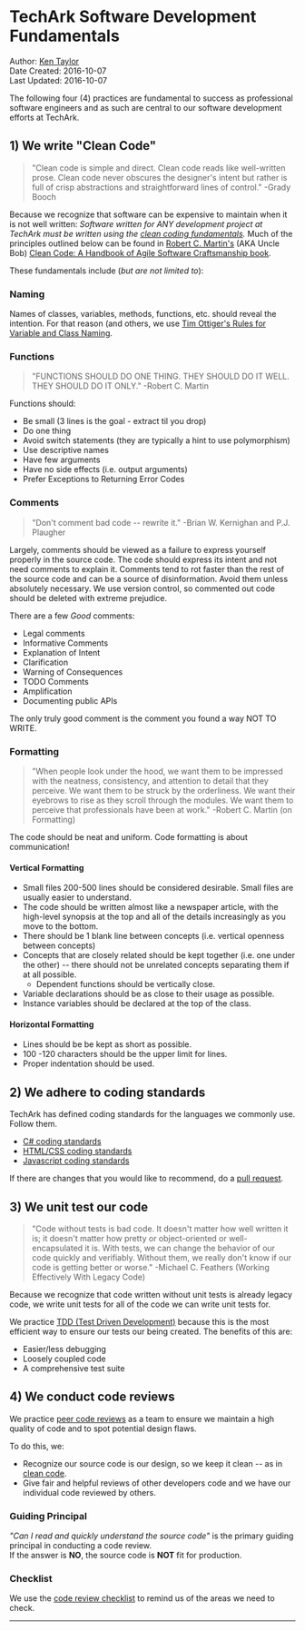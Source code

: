 # TechArk Software Development Fundamentals

Author: [Ken Taylor](mailto:ktaylor@gotechark.com?subject=TechArk%20Software%20Development%20Fundamentals)  
Date Created: 2016-10-07  
Last Updated: 2016-10-07  

The following four (4) practices are fundamental to success as professional software engineers and as such are central to our software development efforts at TechArk.

## 1) We write "Clean Code"

> "Clean code is simple and direct. Clean code reads like well-written prose. Clean code never obscures the designer's intent but rather is full of crisp abstractions and straightforward lines of control."
> -Grady Booch

Because we recognize that software can be expensive to maintain when it is not well written: _Software written for ANY development project at TechArk must be written using the [clean coding fundamentals][cleancode]._ Much of the principles outlined below can be found in [Robert C. Martin's][unclebob] (AKA Uncle Bob) [Clean Code: A Handbook of Agile Software Craftsmanship book][ccbook].

These fundamentals include (_but are not limited to_):

### Naming

Names of classes, variables, methods, functions, etc. should reveal the intention. For that reason (and others, we use [Tim Ottiger's Rules for Variable and Class Naming][ottigers].

### Functions

> "FUNCTIONS SHOULD DO ONE THING. THEY SHOULD DO IT WELL. THEY SHOULD DO IT ONLY."
> -Robert C. Martin

Functions should:

* Be small (3 lines is the goal - extract til you drop)
* Do one thing
* Avoid switch statements (they are typically a hint to use polymorphism)
* Use descriptive names
* Have few arguments
* Have no side effects (i.e. output arguments)
* Prefer Exceptions to Returning Error Codes

### Comments

> "Don't comment bad code -- rewrite it."
>  -Brian W. Kernighan and P.J. Plaugher

Largely, comments should be viewed as a failure to express yourself properly in the source code. The code should express its intent and not need comments to explain it. Comments tend to rot faster than the rest of the source code and can be a source of disinformation. Avoid them unless absolutely necessary. We use version control, so commented out code should be deleted with extreme prejudice.

There are a few _Good_ comments:

* Legal comments
* Informative Comments
* Explanation of Intent
* Clarification
* Warning of Consequences
* TODO Comments
* Amplification
* Documenting public APIs

The only truly good comment is the comment you found a way NOT TO WRITE.

### Formatting

> "When people look under the hood, we want them to be impressed with the neatness, consistency, and attention to detail that they perceive. We want them to be struck by the orderliness. We want their eyebrows to rise as they scroll through the modules. We want them to perceive that professionals have been at work."
> -Robert C. Martin (on Formatting)

The code should be neat and uniform. Code formatting is about communication!

#### Vertical Formatting

* Small files 200-500 lines should be considered desirable. Small files are usually easier to understand.
* The code should be written almost like a newspaper article, with the high-level synopsis at the top and all of the details increasingly as you move to the bottom.
* There should be 1 blank line between concepts (i.e. vertical openness between concepts)
* Concepts that are closely related should be kept together (i.e. one under the other) -- there should not be unrelated concepts separating them if at all possible.
    * Dependent functions should be vertically close.
* Variable declarations should be as close to their usage as possible.
* Instance variables should be declared at the top of the class.

#### Horizontal Formatting

* Lines should be be kept as short as possible.
* 100 -120 characters should be the upper limit for lines.
* Proper indentation should be used.

## 2) We adhere to coding standards

TechArk has defined coding standards for the languages we commonly use. Follow them.

* [C# coding standards](csharp_coding_standards.md)
* [HTML/CSS coding standards](html_css_coding_standards.md)
* [Javascript coding standards](javascript_coding_standards.md)


If there are changes that you would like to recommend, do a [pull request][pullrequest].

## 3) We unit test our code

> "Code without tests is bad code. It doesn't matter how well written it is; it doesn't matter how pretty or  object-oriented or well- encapsulated it is. With tests, we can change the behavior of our code quickly and verifiably. Without them, we really don't know if our code is getting better or worse."
> -Michael C. Feathers (Working Effectively With Legacy Code) 

Because we recognize that code written without unit tests is already legacy code, we write unit tests for all of the code we can write unit tests for. 

We practice [TDD (Test Driven Development)][tdd] because this is the most efficient way to ensure our tests our being created. The benefits of this are:

* Easier/less debugging
* Loosely coupled code
* A comprehensive test suite

## 4) We conduct code reviews

We practice [peer code reviews][review] as a team to ensure we maintain a high quality of code and to spot potential design flaws. 

To do this, we:

* Recognize our source code is our design, so we keep it clean -- as in [clean code][cleancode].
* Give fair and helpful reviews of other developers code and we have our individual code reviewed by others.

### Guiding Principal

_"Can I read and quickly understand the source code"_ is the primary guiding principal in conducting a code review.    
If the answer is __NO__, the source code is __NOT__ fit for production.

### Checklist

We use the [code review checklist][checklist] to remind us of the areas we need to check.

---
[cleancode]: https://cleancoders.com/category/fundamentals
[unclebob]: https://en.wikipedia.org/wiki/Robert_Cecil_Martin
[ccbook]: http://www.amazon.com/Clean-Code-Handbook-Software-Craftsmanship/dp/0132350882
[ottigers]: ottigers-rules-for-naming.pdf
[pullrequest]: http://yangsu.github.io/pull-request-tutorial/
[tdd]: https://en.wikipedia.org/wiki/Test-driven_development
[review]: https://en.wikipedia.org/wiki/Code_review
[checklist]: code_review_checklist.md